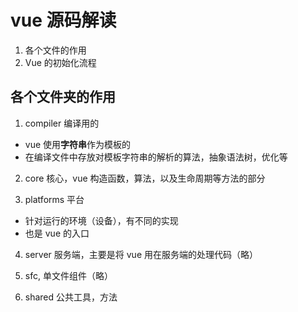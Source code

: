 # vue 源码解读

1. 各个文件的作用
2. Vue 的初始化流程

## 各个文件夹的作用

1. compiler 编译用的

- vue 使用**字符串**作为模板的
- 在编译文件中存放对模板字符串的解析的算法，抽象语法树，优化等

2. core 核心，vue 构造函数，算法，以及生命周期等方法的部分

3. platforms 平台

- 针对运行的环境（设备），有不同的实现
- 也是 vue 的入口

4. server 服务端，主要是将 vue 用在服务端的处理代码（略）

5. sfc, 单文件组件（略）

6. shared 公共工具，方法
